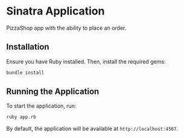 # Sinatra Application

PizzaShop app with the ability to place an order.

## Installation

Ensure you have Ruby installed. Then, install the required gems:

```sh
bundle install
```

## Running the Application

To start the application, run:

```sh
ruby app.rb
```

By default, the application will be available at `http://localhost:4567`.
